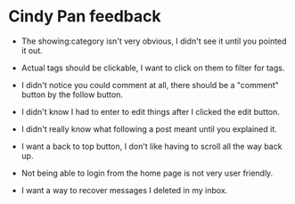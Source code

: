 # Cindy Pan feedback

* The showing:category isn't very obvious, I didn't see it
until you pointed it out.

* Actual tags should be clickable, I want to click on them to filter
for tags.

* I didn't notice you could comment at all, there should be a "comment" button by
the follow button.

* I didn't know I had to enter to edit things after I clicked the edit button.

* I didn't really know what following a post meant until you explained it.

* I want a back to top button, I don't like having to scroll all the way back up.

* Not being able to login from the home page is not very user friendly.

* I want a way to recover messages I deleted in my inbox.
